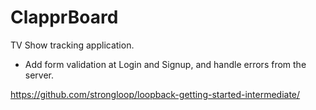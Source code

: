 # ClapprBoard

TV Show tracking application.

- Add form validation at Login and Signup, and handle errors from the server.

https://github.com/strongloop/loopback-getting-started-intermediate/
